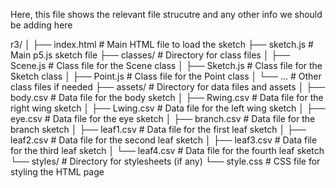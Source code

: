 Here, this file shows the relevant file strucutre and any other info we should be adding here




r3/
│
├── index.html             # Main HTML file to load the sketch
├── sketch.js              # Main p5.js sketch file
├── classes/               # Directory for class files
│   ├── Scene.js           # Class file for the Scene class
│   ├── Sketch.js          # Class file for the Sketch class
│   ├── Point.js           # Class file for the Point class
│   └── ...                # Other class files if needed
├── assets/                # Directory for data files and assets
│   ├── body.csv           # Data file for the body sketch
│   ├── Rwing.csv          # Data file for the right wing sketch
│   ├── Lwing.csv          # Data file for the left wing sketch
│   ├── eye.csv            # Data file for the eye sketch
│   ├── branch.csv         # Data file for the branch sketch
│   ├── leaf1.csv          # Data file for the first leaf sketch
│   ├── leaf2.csv          # Data file for the second leaf sketch
│   ├── leaf3.csv          # Data file for the third leaf sketch
│   └── leaf4.csv          # Data file for the fourth leaf sketch
└── styles/                # Directory for stylesheets (if any)
    └── style.css          # CSS file for styling the HTML page

